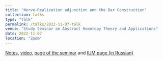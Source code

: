 ```yaml
---
title: "Nerve-Realization adjunction and the Bar Construction"
collection: talks
type: "Talk"
permalink: /talks/2022-11-07-talk
venue: "Study Seminar on Abstract Homotopy Theory and Applications"
date: 2022-11-07
location: "Zoom"
---
```


[Notes](https://drive.google.com/file/d/183TxU2vrP94UMjDy9bLxE3kmL7Bz2znT/view), [video](https://youtu.be/5A36vq1NfDc), [page of the seminar](https://sites.google.com/view/homotopy-basics-seminar) and [IUM page (in Russian)](https://ium.mccme.ru/f22/f22-kaledin.html)

